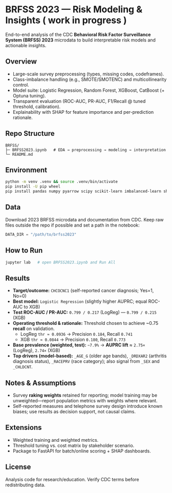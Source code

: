 # BRFSS 2023 — Risk Modeling & Insights ( work in progress )

End-to-end analysis of the CDC **Behavioral Risk Factor Surveillance System (BRFSS) 2023** microdata to build interpretable risk models and actionable insights.

## Overview
- Large-scale survey preprocessing (types, missing codes, codeframes).
- Class-imbalance handling (e.g., SMOTE/SMOTENC) and multicollinearity control.
- Model suite: Logistic Regression, Random Forest, XGBoost, CatBoost (+ Optuna tuning).
- Transparent evaluation (ROC-AUC, PR-AUC, F1/Recall @ tuned threshold, calibration).
- Explainability with SHAP for feature importance and per-prediction rationale.

## Repo Structure
```
BRFSS/
├─ BRFSS2023.ipynb   # EDA → preprocessing → modeling → interpretation
└─ README.md
```

## Environment
```bash
python -m venv .venv && source .venv/bin/activate
pip install -U pip wheel
pip install pandas numpy pyarrow scipy scikit-learn imbalanced-learn shap             matplotlib plotly xgboost catboost optuna jupyter
```

## Data
Download 2023 BRFSS microdata and documentation from CDC. Keep raw files outside the repo if possible and set a path in the notebook:
```python
DATA_DIR = "/path/to/brfss2023"
```

## How to Run
```bash
jupyter lab   # open BRFSS2023.ipynb and Run All
```

## Results
- **Target/outcome:** `CHCOCNC1` (self-reported cancer diagnosis; Yes=1, No=0)
- **Best model:** `Logistic Regression` (slightly higher AUPRC; equal ROC-AUC to XGB)
- **Test ROC-AUC / PR-AUC:** `0.799 / 0.217` (LogReg) — `0.799 / 0.215` (XGB)
- **Operating threshold & rationale:** Threshold chosen to achieve ~0.75 **recall** on validation.
  - LogReg `thr ≈ 0.0936` → Precision `0.184`, Recall `0.741`
  - XGB `thr ≈ 0.0844` → Precision `0.180`, Recall `0.773`
- **Base prevalence (weighted, test):** `~7.9%` → **AUPRC lift** ≈ `2.75×` (LogReg), `2.74×` (XGB)
- **Top drivers (model-based):** `_AGE_G` (older age bands), `_DRDXAR2` (arthritis diagnosis status), `_RACEPRV` (race category); also signal from `_SEX` and `_CHLDCNT`.


## Notes & Assumptions
- Survey **raking weights** retained for reporting; model training may be unweighted—report population metrics with weights where relevant.
- Self-reported measures and telephone survey design introduce known biases; use results as decision support, not causal claims.

## Extensions
- Weighted training and weighted metrics.
- Threshold tuning vs. cost matrix by stakeholder scenario.
- Package to FastAPI for batch/online scoring + SHAP dashboards.

## License
Analysis code for research/education. Verify CDC terms before redistributing data.
